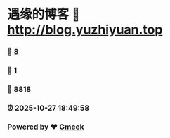 # 遇缘的博客 :link: http://blog.yuzhiyuan.top 
### :page_facing_up: [8](http://blog.yuzhiyuan.top/tag.html) 
### :speech_balloon: 1 
### :hibiscus: 8818 
### :alarm_clock: 2025-10-27 18:49:58 
### Powered by :heart: [Gmeek](https://github.com/Meekdai/Gmeek)
